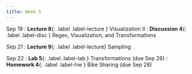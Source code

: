 ```yaml
---
title: Week 5
---
```


Sep 19
: **Lecture 8**{: .label .label-lecture } Visualization II
: **Discussion 4**{: .label .label-disc } Regex, Visualization, and Transformations

Sep 21
: **Lecture 9**{: .label .label-lecture} Sampling

Sep 22
: **Lab 5**{: .label .label-lab } Transformations (due Sep 26)
: **Homework 4**{: .label .label-hw } Bike Sharing (due Sep 28)
